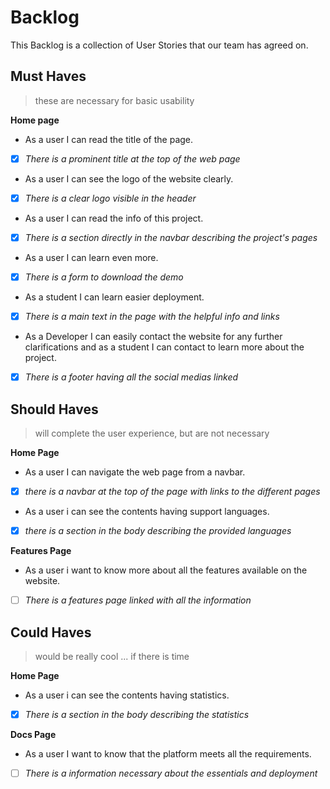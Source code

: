 # Backlog

This Backlog is a collection of User Stories that our team has agreed on.

## Must Haves

> these are necessary for basic usability

 **Home page**

- As a user I can read the title of the page.
- [x] _There is a prominent title at the top of the web page_

- As a user I can see the logo of the website clearly.
- [x] _There is a clear logo visible in the header_
- As a user I can read the info of this project.
- [x] _There is a section directly in the navbar describing the project's pages_
- As a user I can learn even more.
- [x] _There is a form to download the demo_
- As a student I can learn easier deployment.
- [x] _There is a main text in the page with the helpful info and links_
- As a Developer I can easily contact the website for any further clarifications
  and as a student I can contact to learn more about the project.
- [x] _There is a footer having all the social medias linked_

## Should Haves

> will complete the user experience, but are not necessary

 **Home Page**

- As a user I can navigate the web page from a navbar.
- [x] _there is a navbar at the top of the page with links to the different
      pages_
- As a user i can see the contents having support languages.
- [x] _there is a section in the body describing the provided languages_

 **Features Page**

- As a user i want to know more about all the features available on the website.
- [ ] _There is a features page linked with all the information_

## Could Haves

> would be really cool ... if there is time

 **Home Page**

- As a user i can see the contents having statistics.
- [x] _There is a section in the body describing the statistics_

 **Docs Page**

- As a user I want to know that the platform meets all the requirements.
- [ ] _There is a information necessary about the essentials and deployment_
